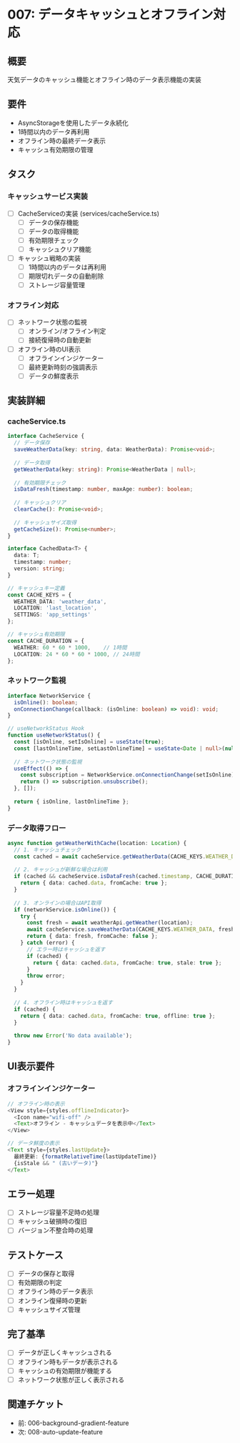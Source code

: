 # 007: データキャッシュとオフライン対応

## 概要
天気データのキャッシュ機能とオフライン時のデータ表示機能の実装

## 要件
- AsyncStorageを使用したデータ永続化
- 1時間以内のデータ再利用
- オフライン時の最終データ表示
- キャッシュ有効期限の管理

## タスク

### キャッシュサービス実装
- [ ] CacheServiceの実装 (services/cacheService.ts)
  - [ ] データの保存機能
  - [ ] データの取得機能
  - [ ] 有効期限チェック
  - [ ] キャッシュクリア機能
- [ ] キャッシュ戦略の実装
  - [ ] 1時間以内のデータは再利用
  - [ ] 期限切れデータの自動削除
  - [ ] ストレージ容量管理

### オフライン対応
- [ ] ネットワーク状態の監視
  - [ ] オンライン/オフライン判定
  - [ ] 接続復帰時の自動更新
- [ ] オフライン時のUI表示
  - [ ] オフラインインジケーター
  - [ ] 最終更新時刻の強調表示
  - [ ] データの鮮度表示

## 実装詳細

### cacheService.ts
```typescript
interface CacheService {
  // データ保存
  saveWeatherData(key: string, data: WeatherData): Promise<void>;
  
  // データ取得
  getWeatherData(key: string): Promise<WeatherData | null>;
  
  // 有効期限チェック
  isDataFresh(timestamp: number, maxAge: number): boolean;
  
  // キャッシュクリア
  clearCache(): Promise<void>;
  
  // キャッシュサイズ取得
  getCacheSize(): Promise<number>;
}

interface CachedData<T> {
  data: T;
  timestamp: number;
  version: string;
}

// キャッシュキー定義
const CACHE_KEYS = {
  WEATHER_DATA: 'weather_data',
  LOCATION: 'last_location',
  SETTINGS: 'app_settings'
};

// キャッシュ有効期限
const CACHE_DURATION = {
  WEATHER: 60 * 60 * 1000,    // 1時間
  LOCATION: 24 * 60 * 60 * 1000, // 24時間
};
```

### ネットワーク監視
```typescript
interface NetworkService {
  isOnline(): boolean;
  onConnectionChange(callback: (isOnline: boolean) => void): void;
}

// useNetworkStatus Hook
function useNetworkStatus() {
  const [isOnline, setIsOnline] = useState(true);
  const [lastOnlineTime, setLastOnlineTime] = useState<Date | null>(null);
  
  // ネットワーク状態の監視
  useEffect(() => {
    const subscription = NetworkService.onConnectionChange(setIsOnline);
    return () => subscription.unsubscribe();
  }, []);
  
  return { isOnline, lastOnlineTime };
}
```

### データ取得フロー
```typescript
async function getWeatherWithCache(location: Location) {
  // 1. キャッシュチェック
  const cached = await cacheService.getWeatherData(CACHE_KEYS.WEATHER_DATA);
  
  // 2. キャッシュが新鮮な場合は利用
  if (cached && cacheService.isDataFresh(cached.timestamp, CACHE_DURATION.WEATHER)) {
    return { data: cached.data, fromCache: true };
  }
  
  // 3. オンラインの場合はAPI取得
  if (networkService.isOnline()) {
    try {
      const fresh = await weatherApi.getWeather(location);
      await cacheService.saveWeatherData(CACHE_KEYS.WEATHER_DATA, fresh);
      return { data: fresh, fromCache: false };
    } catch (error) {
      // エラー時はキャッシュを返す
      if (cached) {
        return { data: cached.data, fromCache: true, stale: true };
      }
      throw error;
    }
  }
  
  // 4. オフライン時はキャッシュを返す
  if (cached) {
    return { data: cached.data, fromCache: true, offline: true };
  }
  
  throw new Error('No data available');
}
```

## UI表示要件

### オフラインインジケーター
```typescript
// オフライン時の表示
<View style={styles.offlineIndicator}>
  <Icon name="wifi-off" />
  <Text>オフライン - キャッシュデータを表示中</Text>
</View>

// データ鮮度の表示
<Text style={styles.lastUpdate}>
  最終更新: {formatRelativeTime(lastUpdateTime)}
  {isStale && " (古いデータ)"}
</Text>
```

## エラー処理
- [ ] ストレージ容量不足時の処理
- [ ] キャッシュ破損時の復旧
- [ ] バージョン不整合時の処理

## テストケース
- [ ] データの保存と取得
- [ ] 有効期限の判定
- [ ] オフライン時のデータ表示
- [ ] オンライン復帰時の更新
- [ ] キャッシュサイズ管理

## 完了基準
- [ ] データが正しくキャッシュされる
- [ ] オフライン時もデータが表示される
- [ ] キャッシュの有効期限が機能する
- [ ] ネットワーク状態が正しく表示される

## 関連チケット
- 前: 006-background-gradient-feature
- 次: 008-auto-update-feature